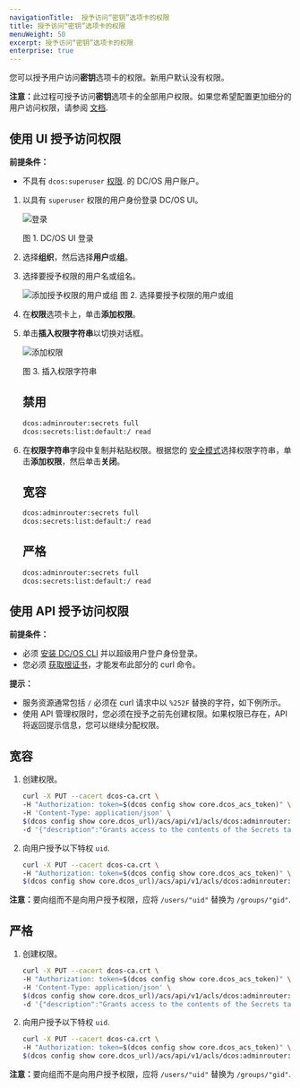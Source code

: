 ```yaml
---
navigationTitle:  授予访问“密钥”选项卡的权限
title: 授予访问“密钥”选项卡的权限
menuWeight: 50
excerpt: 授予访问“密钥”选项卡的权限
enterprise: true
---
```


<!-- The source repository for this topic is https://github.com/dcos/dcos-docs-site -->

您可以授予用户访问**密钥**选项卡的权限。新用户默认没有权限。

<p class="message--note"><strong>注意：</strong>此过程可授予访问<strong>密钥</strong>选项卡的全部用户权限。如果您希望配置更加细分的用户访问权限，请参阅 <a href="/mesosphere/dcos/1.13/security/ent/secrets/use-secrets/">文档</a>.</p>

## <a name="network-access-via-ui"></a>使用 UI 授予访问权限

**前提条件：**

- 不具有 `dcos:superuser` [权限](/mesosphere/dcos/cn/1.13/security/ent/users-groups/). 的 DC/OS 用户账户。

1. 以具有 `superuser` 权限的用户身份登录 DC/OS UI。

   ![登录](/mesosphere/dcos/cn/1.13/img/LOGIN-EE-Modal_View-1_12.png)

   图 1. DC/OS UI 登录

1. 选择**组织**，然后选择**用户**或**组**。

1. 选择要授予权限的用户名或组名。

    ![添加授予权限的用户或组](/mesosphere/dcos/cn/1.13/img/GUI-Organization-Users-List_VIew-1_12.png)
    图 2. 选择要授予权限的用户或组

1. 在**权限**选项卡上，单击**添加权限**。

1. 单击**插入权限字符串**以切换对话框。

    ![添加权限](/mesosphere/dcos/cn/1.13/img/services-tab-user3.png)

    图 3. 插入权限字符串

    ## 禁用

    ```bash
    dcos:adminrouter:secrets full
    dcos:secrets:list:default:/ read
    ```

1. 在**权限字符串**字段中复制并粘贴权限。根据您的 [安全模式](/mesosphere/dcos/cn/1.13/security/ent/#security-modes)选择权限字符串，单击**添加权限**，然后单击**关闭**。

    ## 宽容

    ```bash
    dcos:adminrouter:secrets full
    dcos:secrets:list:default:/ read
    ```

    ## 严格

    ```bash
    dcos:adminrouter:secrets full
    dcos:secrets:list:default:/ read
    ```


## <a name="network-access-via-api"></a>使用 API 授予访问权限

**前提条件：**

- 必须 [安装 DC/OS CLI](/mesosphere/dcos/cn/1.13/cli/install/) 并以超级用户登户身份登录。
- 您必须 [获取根证书](/mesosphere/dcos/cn/1.13/security/ent/tls-ssl/get-cert/)，才能发布此部分的 curl 命令。

**提示：**

- 服务资源通常包括 `/` 必须在 curl 请求中以 `%252F` 替换的字符，如下例所示。
- 使用 API 管理权限时，您必须在授予之前先创建权限。如果权限已存在，API 将返回提示信息，您可以继续分配权限。

## 宽容

1. 创建权限。

    ```bash
    curl -X PUT --cacert dcos-ca.crt \
    -H "Authorization: token=$(dcos config show core.dcos_acs_token)" \
    -H 'Content-Type: application/json' \
    $(dcos config show core.dcos_url)/acs/api/v1/acls/dcos:adminrouter:secrets  \
    -d '{"description":"Grants access to the contents of the Secrets tab"}'
    ```

1. 向用户授予以下特权 `uid`.

    ```bash
    curl -X PUT --cacert dcos-ca.crt \
    -H "Authorization: token=$(dcos config show core.dcos_acs_token)" \
    $(dcos config show core.dcos_url)/acs/api/v1/acls/dcos:adminrouter:secrets/users/<uid>/full
    ```

<p class="message--note"><strong>注意：</strong>要向组而不是向用户授予权限，应将 <code>/users/"uid"</code> 替换为 <code>/groups/"gid"</code>.</p>

## 严格

1. 创建权限。

    ```bash
    curl -X PUT --cacert dcos-ca.crt \
    -H "Authorization: token=$(dcos config show core.dcos_acs_token)" \
    -H 'Content-Type: application/json' \
    $(dcos config show core.dcos_url)/acs/api/v1/acls/dcos:adminrouter:secrets  \
    -d '{"description":"Grants access to the contents of the Secrets tab"}'
    ```

1. 向用户授予以下特权 `uid`.

    ```bash
    curl -X PUT --cacert dcos-ca.crt \
    -H "Authorization: token=$(dcos config show core.dcos_acs_token)" \
    $(dcos config show core.dcos_url)/acs/api/v1/acls/dcos:adminrouter:secrets/users/<uid>/full
    ```

<p class="message--note"><strong>注意：</strong>要向组而不是向用户授予权限，应将 <code>/users/"uid"</code> 替换为 <code>/groups/"gid"</code>.</p>
